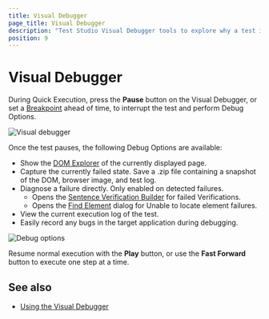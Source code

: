 ```yaml
---
title: Visual Debugger
page_title: Visual Debugger
description: "Test Studio Visual Debugger tools to explore why a test is failing. What is the Visual Debugger in Test Studio. How to use the Visual Debugger in Test Studio"
position: 9
---
```

# Visual Debugger #

During Quick Execution, press the **Pause** button on the Visual Debugger, or set a <a href="/features/test-maintenance/steps-pane" target="_blank">Breakpoint</a> ahead of time, to interrupt the test and perform Debug Options.

![Visual debugger][1]

Once the test pauses, the following Debug Options are available:

* Show the <a href="/features/elements-menu/dom-explorer" target="_blank">DOM Explorer</a> of the currently displayed page.
* Capture the currently failed state. Save a .zip file containing a snapshot of the DOM, browser image, and test log.
* Diagnose a failure directly. Only enabled on detected failures.
	* Opens the <a href="/features/verifications/advanced-verification" target="_blank">Sentence Verification Builder</a> for failed Verifications.
	* Opens the <a href="/features/elements-explorer/find-element" target="_blank">Find Element</a> dialog for Unable to locate element failures.
* View the current execution log of the test.
* Easily record any bugs in the target application during debugging.

![Debug options][2]

Resume normal execution with the **Play** button, or use the **Fast Forward** button to execute one step at a time.

## See also ##

* <a href="/troubleshooting-guide/troubleshooting-tools-tg/using-the-visual-debugger" target="_blank">Using the Visual Debugger</a>

[1]: /img/general-information/test-execution/visual-debugger/fig1.png
[2]: /img/general-information/test-execution/visual-debugger/fig2.png